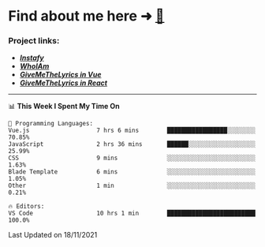 # Find about me here ➜ [🧑](https://pauabella.dev)

### Project links:
- ***[Instafy](https://instafy.me)***
- ***[WhoIAm](https://pauabella.dev)***
- ***[GiveMeTheLyrics in Vue](https://lyrics.pauabella.dev)***
- ***[GiveMeTheLyrics in React](https://pauabella.dev/GiveMeTheLyrics)***

---
<!--START_SECTION:waka-->
📊 **This Week I Spent My Time On** 

```text
💬 Programming Languages: 
Vue.js                   7 hrs 6 mins        █████████████████░░░░░░░░   70.85% 
JavaScript               2 hrs 36 mins       ██████░░░░░░░░░░░░░░░░░░░   25.99% 
CSS                      9 mins              ░░░░░░░░░░░░░░░░░░░░░░░░░   1.63% 
Blade Template           6 mins              ░░░░░░░░░░░░░░░░░░░░░░░░░   1.05% 
Other                    1 min               ░░░░░░░░░░░░░░░░░░░░░░░░░   0.21%

🔥 Editors: 
VS Code                  10 hrs 1 min        █████████████████████████   100.0%

```


 Last Updated on 18/11/2021
<!--END_SECTION:waka-->
